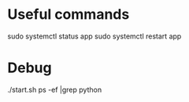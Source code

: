 # Useful commands
sudo systemctl status app
sudo systemctl restart app

# Debug
./start.sh
ps -ef |grep python